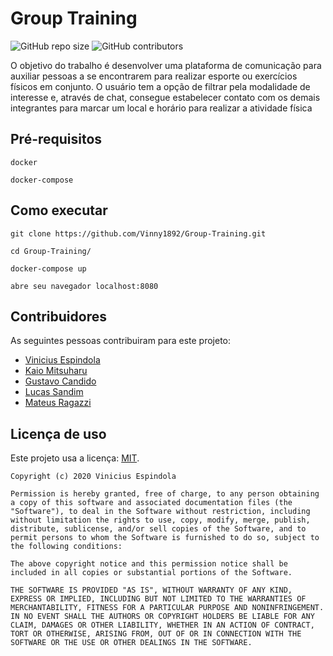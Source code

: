 # Group Training

![GitHub repo size](https://img.shields.io/github/repo-size/Vinny1892/progweb-template)
![GitHub contributors](https://img.shields.io/github/contributors/Vinny1892/progweb-template)

O objetivo do trabalho é desenvolver uma plataforma de comunicação para auxiliar pessoas a se encontrarem para realizar esporte ou exercícios físicos em conjunto. O usuário tem a opção de filtrar pela modalidade de interesse e, através de chat, consegue estabelecer contato com os demais integrantes para marcar um local e horário para realizar a atividade física


## Pré-requisitos

```docker```

```docker-compose```

## Como executar
```
git clone https://github.com/Vinny1892/Group-Training.git 
```

```cd Group-Training/```

```docker-compose up```

```abre seu navegador localhost:8080```



## Contribuidores

As seguintes pessoas contribuiram para este projeto:

* [Vinicius Espindola](https://github.com/Vinny1892)
* [Kaio Mitsuharu](https://github.com/kaiomudkt)
* [Gustavo Candido](https://github.com/GustavoGcdo)
* [Lucas Sandim](https://github.com/sandiml)
* [Mateus Ragazzi](https://github.com/mateusragazzi)


## Licença de uso

<!--- Se não tiver certeza de qual, verifique este site: https://choosealicense.com/--->
Este projeto usa a licença: [MIT](https://github.com/Vinny1892/progweb-template/blob/master/LICENSE).
```
Copyright (c) 2020 Vinicius Espindola

Permission is hereby granted, free of charge, to any person obtaining a copy of this software and associated documentation files (the "Software"), to deal in the Software without restriction, including without limitation the rights to use, copy, modify, merge, publish, distribute, sublicense, and/or sell copies of the Software, and to permit persons to whom the Software is furnished to do so, subject to the following conditions:

The above copyright notice and this permission notice shall be included in all copies or substantial portions of the Software.

THE SOFTWARE IS PROVIDED "AS IS", WITHOUT WARRANTY OF ANY KIND, EXPRESS OR IMPLIED, INCLUDING BUT NOT LIMITED TO THE WARRANTIES OF MERCHANTABILITY, FITNESS FOR A PARTICULAR PURPOSE AND NONINFRINGEMENT. IN NO EVENT SHALL THE AUTHORS OR COPYRIGHT HOLDERS BE LIABLE FOR ANY CLAIM, DAMAGES OR OTHER LIABILITY, WHETHER IN AN ACTION OF CONTRACT, TORT OR OTHERWISE, ARISING FROM, OUT OF OR IN CONNECTION WITH THE SOFTWARE OR THE USE OR OTHER DEALINGS IN THE SOFTWARE.
```
